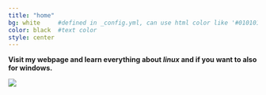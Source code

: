 ```yaml
---
title: "home"
bg: white     #defined in _config.yml, can use html color like '#010101'
color: black  #text color
style: center
---
```



**Visit my webpage and learn everything about *linux* and if you want to also for windows.** 

<img src="http://upload.wikimedia.org/wikipedia/commons/a/af/Tux.png">
